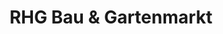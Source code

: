 ---
title: "RHG Bau & Gartenmarkt"
url: /annaberg-buchholz/rhg-bau-und-gartenmarkt/
shop: Baumarkt
---